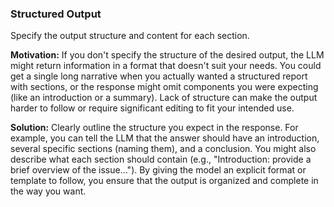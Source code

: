 ### Structured Output
Specify the output structure and content for each section.

**Motivation:** If you don't specify the structure of the desired output, the LLM might return information in a format that doesn't suit your needs. You could get a single long narrative when you actually wanted a structured report with sections, or the response might omit components you were expecting (like an introduction or a summary). Lack of structure can make the output harder to follow or require significant editing to fit your intended use.

**Solution:** Clearly outline the structure you expect in the response. For example, you can tell the LLM that the answer should have an introduction, several specific sections (naming them), and a conclusion. You might also describe what each section should contain (e.g., "Introduction: provide a brief overview of the issue..."). By giving the model an explicit format or template to follow, you ensure that the output is organized and complete in the way you want.
